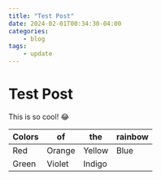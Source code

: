 ```yaml
---
title: "Test Post"
date: 2024-02-01T00:34:30-04:00
categories:
	- blog
tags:
	- update
---
```


# Test Post

This is so cool! :joy: 

| **Colors** | **of** | **the** | **rainbow** |
| ---------- | ------ | ------- | ----------- |
|    Red     | Orange | Yellow  |    Blue     |
|   Green    | Violet | Indigo  |             |




